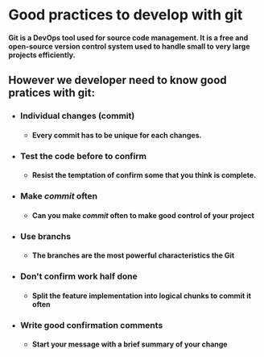 # Good practices to develop with git

#### **Git is a DevOps tool used for source code management. It is a free and open-source version control system used to handle small to very large projects efficiently.**

## However we developer need to know good pratices with git: 

* ### Individual changes (commit)
    * #### Every commit has to be unique for each changes.
* ### Test the code before to confirm
    * #### Resist the temptation of confirm some that you think is complete.
* ### Make *commit* often
    * #### Can you make *commit* often to make good control of your project
* ### Use branchs
    * #### The branches are the most powerful characteristics the Git
* ### Don't confirm work half done
    * #### Split the feature implementation into logical chunks to commit it often
* ### Write good confirmation comments
    * #### Start your message with a brief summary of your change
